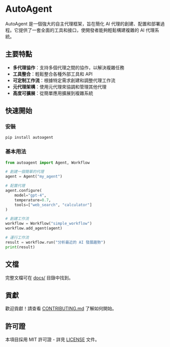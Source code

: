 # AutoAgent

AutoAgent 是一個強大的自主代理框架，旨在簡化 AI 代理的創建、配置和部署過程。它提供了一套全面的工具和接口，使開發者能夠輕鬆構建複雜的 AI 代理系統。

## 主要特點

- **多代理協作**：支持多個代理之間的協作，以解決複雜任務
- **工具整合**：輕鬆整合各種外部工具和 API
- **可定制工作流**：根據特定需求創建和調整代理工作流
- **元代理架構**：使用元代理來協調和管理其他代理
- **高度可擴展**：從簡單應用擴展到複雜系統

## 快速開始

### 安裝

```bash
pip install autoagent
```

### 基本用法

```python
from autoagent import Agent, Workflow

# 創建一個簡單的代理
agent = Agent("my_agent")

# 配置代理
agent.configure(
    model="gpt-4",
    temperature=0.7,
    tools=["web_search", "calculator"]
)

# 創建工作流
workflow = Workflow("simple_workflow")
workflow.add_agent(agent)

# 運行工作流
result = workflow.run("分析最近的 AI 發展趨勢")
print(result)
```

## 文檔

完整文檔可在 [docs/](./docs/) 目錄中找到。

## 貢獻

歡迎貢獻！請查看 [CONTRIBUTING.md](./CONTRIBUTING.md) 了解如何開始。

## 許可證

本項目採用 MIT 許可證 - 詳見 [LICENSE](./LICENSE) 文件。
